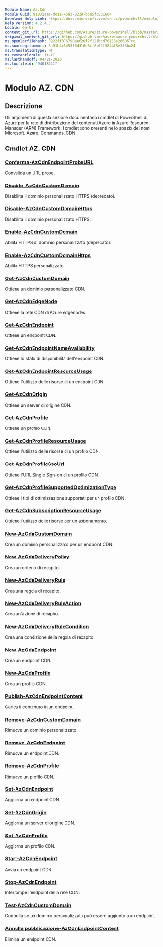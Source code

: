 ```yaml
---
Module Name: Az.Cdn
Module Guid: 91832aaa-dc11-4583-8239-bce5fd531604
Download Help Link: https://docs.microsoft.com/en-us/powershell/module/az.cdn
Help Version: 4.2.4.0
Locale: en-US
content_git_url: https://github.com/Azure/azure-powershell/blob/master/src/Cdn/Cdn/help/Az.Cdn.md
original_content_git_url: https://github.com/Azure/azure-powershell/blob/master/src/Cdn/Cdn/help/Az.Cdn.md
ms.openlocfilehash: 8922ff376790ae620f7f121bcd76116e266057cc
ms.sourcegitcommit: 6a91b4c545350d316d3cf8c62f384478e3f3ba24
ms.translationtype: MT
ms.contentlocale: it-IT
ms.lasthandoff: 04/21/2020
ms.locfileid: "94018941"
---
```

# Modulo AZ. CDN
## Descrizione
Gli argomenti di questa sezione documentano i cmdlet di PowerShell di Azure per la rete di distribuzione dei contenuti Azure in Azure Resource Manager (ARM) Framework. I cmdlet sono presenti nello spazio dei nomi Microsoft. Azure. Commands. CDN.

## Cmdlet AZ. CDN
### [Conferma-AzCdnEndpointProbeURL](Confirm-AzCdnEndpointProbeURL.md)
Convalida un URL probe.

### [Disable-AzCdnCustomDomain](Disable-AzCdnCustomDomain.md)
Disabilita il dominio personalizzato HTTPS (deprecato).

### [Disable-AzCdnCustomDomainHttps](Disable-AzCdnCustomDomainHttps.md)
Disabilita il dominio personalizzato HTTPS.

### [Enable-AzCdnCustomDomain](Enable-AzCdnCustomDomain.md)
Abilita HTTPS di dominio personalizzato (deprecato).

### [Enable-AzCdnCustomDomainHttps](Enable-AzCdnCustomDomainHttps.md)
Abilita HTTPS personalizzato.

### [Get-AzCdnCustomDomain](Get-AzCdnCustomDomain.md)
Ottiene un dominio personalizzato CDN.

### [Get-AzCdnEdgeNode](Get-AzCdnEdgeNode.md)
Ottiene la rete CDN di Azure edgenodes.

### [Get-AzCdnEndpoint](Get-AzCdnEndpoint.md)
Ottiene un endpoint CDN.

### [Get-AzCdnEndpointNameAvailability](Get-AzCdnEndpointNameAvailability.md)
Ottiene lo stato di disponibilità dell'endpoint CDN.

### [Get-AzCdnEndpointResourceUsage](Get-AzCdnEndpointResourceUsage.md)
Ottiene l'utilizzo delle risorse di un endpoint CDN.

### [Get-AzCdnOrigin](Get-AzCdnOrigin.md)
Ottiene un server di origine CDN.

### [Get-AzCdnProfile](Get-AzCdnProfile.md)
Ottiene un profilo CDN.

### [Get-AzCdnProfileResourceUsage](Get-AzCdnProfileResourceUsage.md)
Ottiene l'utilizzo delle risorse di un profilo CDN.

### [Get-AzCdnProfileSsoUrl](Get-AzCdnProfileSsoUrl.md)
Ottiene l'URL Single Sign-on di un profilo CDN.

### [Get-AzCdnProfileSupportedOptimizationType](Get-AzCdnProfileSupportedOptimizationType.md)
Ottiene i tipi di ottimizzazione supportati per un profilo CDN.

### [Get-AzCdnSubscriptionResourceUsage](Get-AzCdnSubscriptionResourceUsage.md)
Ottiene l'utilizzo delle risorse per un abbonamento.

### [New-AzCdnCustomDomain](New-AzCdnCustomDomain.md)
Crea un dominio personalizzato per un endpoint CDN.

### [New-AzCdnDeliveryPolicy](New-AzCdnDeliveryPolicy.md)
Crea un criterio di recapito.

### [New-AzCdnDeliveryRule](New-AzCdnDeliveryRule.md)
Crea una regola di recapito.

### [New-AzCdnDeliveryRuleAction](New-AzCdnDeliveryRuleAction.md)
Crea un'azione di recapito.

### [New-AzCdnDeliveryRuleCondition](New-AzCdnDeliveryRuleCondition.md)
Crea una condizione della regola di recapito.

### [New-AzCdnEndpoint](New-AzCdnEndpoint.md)
Crea un endpoint CDN.

### [New-AzCdnProfile](New-AzCdnProfile.md)
Crea un profilo CDN.

### [Publish-AzCdnEndpointContent](Publish-AzCdnEndpointContent.md)
Carica il contenuto in un endpoint.

### [Remove-AzCdnCustomDomain](Remove-AzCdnCustomDomain.md)
Rimuove un dominio personalizzato.

### [Remove-AzCdnEndpoint](Remove-AzCdnEndpoint.md)
Rimuove un endpoint CDN.

### [Remove-AzCdnProfile](Remove-AzCdnProfile.md)
Rimuove un profilo CDN.

### [Set-AzCdnEndpoint](Set-AzCdnEndpoint.md)
Aggiorna un endpoint CDN.

### [Set-AzCdnOrigin](Set-AzCdnOrigin.md)
Aggiorna un server di origine CDN.

### [Set-AzCdnProfile](Set-AzCdnProfile.md)
Aggiorna un profilo CDN.

### [Start-AzCdnEndpoint](Start-AzCdnEndpoint.md)
Avvia un endpoint CDN.

### [Stop-AzCdnEndpoint](Stop-AzCdnEndpoint.md)
Interrompe l'endpoint della rete CDN.

### [Test-AzCdnCustomDomain](Test-AzCdnCustomDomain.md)
Controlla se un dominio personalizzato può essere aggiunto a un endpoint.

### [Annulla pubblicazione-AzCdnEndpointContent](Unpublish-AzCdnEndpointContent.md)
Elimina un endpoint CDN.

